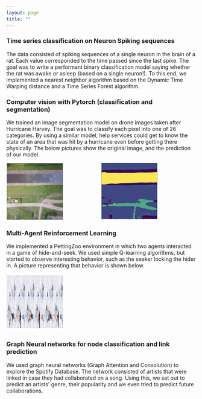 ```yaml
---
layout: page
title: ""
---
```


### Time series classification on Neuron Spiking sequences

The data consisted of spiking sequences of a single neuron in the brain of a rat. Each value corresponded to the time passed since the last spike. The goal was to write a performant binary classification model saying whether the rat was awake or asleep (based on a single neuron!). To this end, we implemented a nearest neighbor algorithm based on the Dynamic Time Warping distance and a Time Series Forest algorithm. 

### Computer vision with Pytorch (classification and segmentation)

We trained an image segmentation model on drone images taken after Hurricane Harvey. The goal was to classify each pixel into one of 26 categories. By using a similar model, help services could get to know the state of an area that was hit by a hurricane even before getting there physically. The below pictures show the original image, and the prediction of our model. 

<div style="display: flex;">
  <div style="flex: 1;">
    <img src="/imgs/mask.png" alt="Mask" width="150" height="150">
  </div>
  <div style="flex: 1;">
    <img src="/imgs/prediction.png" alt="Prediction" width="150" height="150">
  </div>
</div>


### Multi-Agent Reinforcement Learning

We implemented a PettingZoo environment in which two agents interacted in a game of hide-and-seek. We used simple Q-learning algorithms, but started to observe interesting behavior, such as the seeker locking the hider in. A picture representing that behavior is shown below. 

<div style="display: flex;">
  <div style="flex: 1;">
    <img src="/imgs/cornering.png" alt="Cornering behavior" width="150" height="150">
  </div>
</div>

### Graph Neural networks for node classification and link prediction

We used graph neural networks (Graph Attention and Convolution) to explore the Spotify Database. The network consisted of artists that were linked in case they had collaborated on a song. Using this, we set out to predict an artists' genre, their popularity and we even tried to predict future collaborations.  